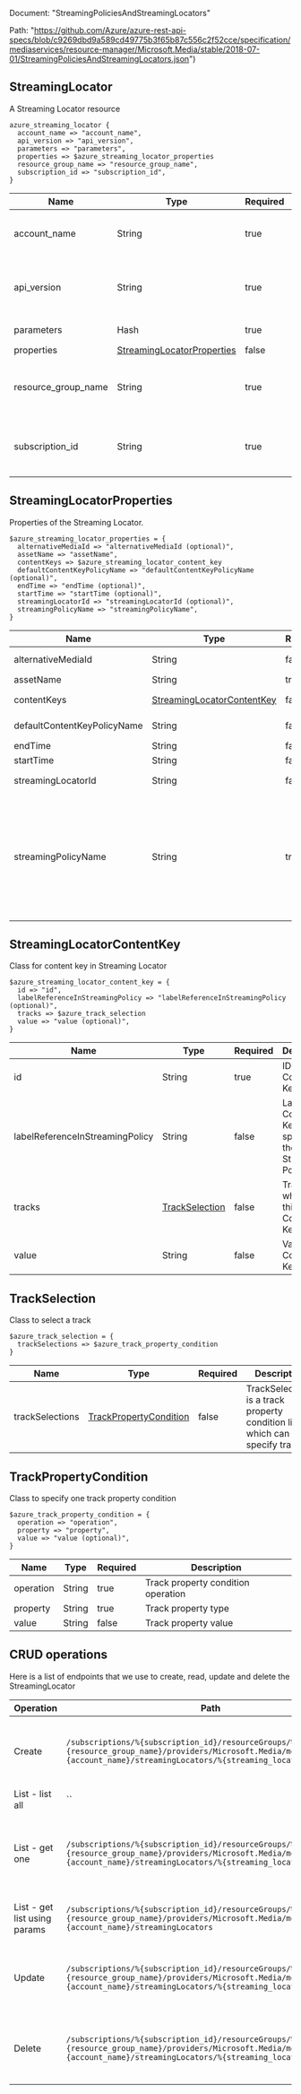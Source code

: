 Document: "StreamingPoliciesAndStreamingLocators"


Path: "https://github.com/Azure/azure-rest-api-specs/blob/c9269dbd9a589cd49775b3f65b87c556c2f52cce/specification/mediaservices/resource-manager/Microsoft.Media/stable/2018-07-01/StreamingPoliciesAndStreamingLocators.json")

## StreamingLocator

A Streaming Locator resource

```puppet
azure_streaming_locator {
  account_name => "account_name",
  api_version => "api_version",
  parameters => "parameters",
  properties => $azure_streaming_locator_properties
  resource_group_name => "resource_group_name",
  subscription_id => "subscription_id",
}
```

| Name        | Type           | Required       | Description       |
| ------------- | ------------- | ------------- | ------------- |
|account_name | String | true | The Media Services account name. |
|api_version | String | true | The Version of the API to be used with the client request. |
|parameters | Hash | true | The request parameters |
|properties | [StreamingLocatorProperties](#streaminglocatorproperties) | false |  |
|resource_group_name | String | true | The name of the resource group within the Azure subscription. |
|subscription_id | String | true | The unique identifier for a Microsoft Azure subscription. |
        
## StreamingLocatorProperties

Properties of the Streaming Locator.

```puppet
$azure_streaming_locator_properties = {
  alternativeMediaId => "alternativeMediaId (optional)",
  assetName => "assetName",
  contentKeys => $azure_streaming_locator_content_key
  defaultContentKeyPolicyName => "defaultContentKeyPolicyName (optional)",
  endTime => "endTime (optional)",
  startTime => "startTime (optional)",
  streamingLocatorId => "streamingLocatorId (optional)",
  streamingPolicyName => "streamingPolicyName",
}
```

| Name        | Type           | Required       | Description       |
| ------------- | ------------- | ------------- | ------------- |
|alternativeMediaId | String | false | Alternative Media ID of this Streaming Locator |
|assetName | String | true | Asset Name |
|contentKeys | [StreamingLocatorContentKey](#streaminglocatorcontentkey) | false | The ContentKeys used by this Streaming Locator. |
|defaultContentKeyPolicyName | String | false | Name of the default ContentKeyPolicy used by this Streaming Locator. |
|endTime | String | false | The end time of the Streaming Locator. |
|startTime | String | false | The start time of the Streaming Locator. |
|streamingLocatorId | String | false | The StreamingLocatorId of the Streaming Locator. |
|streamingPolicyName | String | true | Name of the Streaming Policy used by this Streaming Locator. Either specify the name of Streaming Policy you created or use one of the predefined Streaming Policies. The predefined Streaming Policies available are: 'Predefined_DownloadOnly', 'Predefined_ClearStreamingOnly', 'Predefined_DownloadAndClearStreaming', 'Predefined_ClearKey', 'Predefined_MultiDrmCencStreaming' and 'Predefined_MultiDrmStreaming' |
        
## StreamingLocatorContentKey

Class for content key in Streaming Locator

```puppet
$azure_streaming_locator_content_key = {
  id => "id",
  labelReferenceInStreamingPolicy => "labelReferenceInStreamingPolicy (optional)",
  tracks => $azure_track_selection
  value => "value (optional)",
}
```

| Name        | Type           | Required       | Description       |
| ------------- | ------------- | ------------- | ------------- |
|id | String | true | ID of Content Key |
|labelReferenceInStreamingPolicy | String | false | Label of Content Key as specified in the Streaming Policy |
|tracks | [TrackSelection](#trackselection) | false | Tracks which use this Content Key |
|value | String | false | Value of Content Key |
        
## TrackSelection

Class to select a track

```puppet
$azure_track_selection = {
  trackSelections => $azure_track_property_condition
}
```

| Name        | Type           | Required       | Description       |
| ------------- | ------------- | ------------- | ------------- |
|trackSelections | [TrackPropertyCondition](#trackpropertycondition) | false | TrackSelections is a track property condition list which can specify track(s) |
        
## TrackPropertyCondition

Class to specify one track property condition

```puppet
$azure_track_property_condition = {
  operation => "operation",
  property => "property",
  value => "value (optional)",
}
```

| Name        | Type           | Required       | Description       |
| ------------- | ------------- | ------------- | ------------- |
|operation | String | true | Track property condition operation |
|property | String | true | Track property type |
|value | String | false | Track property value |



## CRUD operations

Here is a list of endpoints that we use to create, read, update and delete the StreamingLocator

| Operation | Path | Verb | Description | OperationID |
| ------------- | ------------- | ------------- | ------------- | ------------- |
|Create|`/subscriptions/%{subscription_id}/resourceGroups/%{resource_group_name}/providers/Microsoft.Media/mediaServices/%{account_name}/streamingLocators/%{streaming_locator_name}`|Put|Create a Streaming Locator in the Media Services account|StreamingLocators_Create|
|List - list all|``||||
|List - get one|`/subscriptions/%{subscription_id}/resourceGroups/%{resource_group_name}/providers/Microsoft.Media/mediaServices/%{account_name}/streamingLocators/%{streaming_locator_name}`|Get|Get the details of a Streaming Locator in the Media Services account|StreamingLocators_Get|
|List - get list using params|`/subscriptions/%{subscription_id}/resourceGroups/%{resource_group_name}/providers/Microsoft.Media/mediaServices/%{account_name}/streamingLocators`|Get|Lists the Streaming Locators in the account|StreamingLocators_List|
|Update|`/subscriptions/%{subscription_id}/resourceGroups/%{resource_group_name}/providers/Microsoft.Media/mediaServices/%{account_name}/streamingLocators/%{streaming_locator_name}`|Put|Create a Streaming Locator in the Media Services account|StreamingLocators_Create|
|Delete|`/subscriptions/%{subscription_id}/resourceGroups/%{resource_group_name}/providers/Microsoft.Media/mediaServices/%{account_name}/streamingLocators/%{streaming_locator_name}`|Delete|Deletes a Streaming Locator in the Media Services account|StreamingLocators_Delete|
